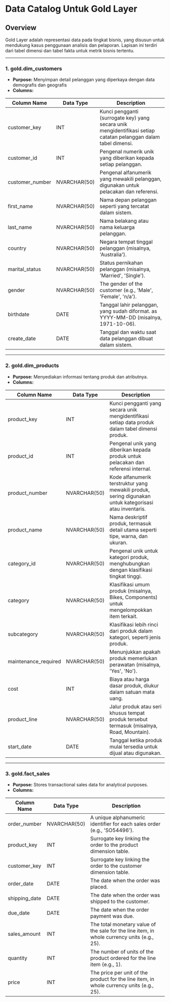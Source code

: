 # Data Catalog Untuk Gold Layer

## Overview
Gold Layer adalah representasi data pada tingkat bisnis, yang disusun untuk mendukung kasus penggunaan analisis dan pelaporan. Lapisan ini terdiri dari tabel dimensi dan tabel fakta untuk metrik bisnis tertentu.

---

### 1. **gold.dim_customers**
- **Purpose:** Menyimpan detail pelanggan yang diperkaya dengan data demografis dan geografis
- **Columns:**

| Column Name      | Data Type     | Description                                                                                   |
|------------------|---------------|-----------------------------------------------------------------------------------------------|
| customer_key     | INT           | Kunci pengganti (surrogate key) yang secara unik mengidentifikasi setiap catatan pelanggan dalam tabel dimensi.             |
| customer_id      | INT           | Pengenal numerik unik yang diberikan kepada setiap pelanggan.                                        |
| customer_number  | NVARCHAR(50)  | Pengenal alfanumerik yang mewakili pelanggan, digunakan untuk pelacakan dan referensi.        |
| first_name       | NVARCHAR(50)  | Nama depan pelanggan seperti yang tercatat dalam sistem.                                        |
| last_name        | NVARCHAR(50)  | Nama belakang atau nama keluarga pelanggan.                                                     |
| country          | NVARCHAR(50)  | Negara tempat tinggal pelanggan (misalnya, 'Australia').                               |
| marital_status   | NVARCHAR(50)  | Status pernikahan pelanggan (misalnya,  'Married', 'Single').                             |
| gender           | NVARCHAR(50)  | The gender of the customer (e.g., 'Male', 'Female', 'n/a').                                  |
| birthdate        | DATE          | Tanggal lahir pelanggan, yang sudah diformat. as YYYY-MM-DD (misalnya, 1971-10-06).               |
| create_date      | DATE          | Tanggal dan waktu saat data pelanggan dibuat dalam sistem.|

---

### 2. **gold.dim_products**
- **Purpose:** Menyediakan informasi tentang produk dan atributnya.
- **Columns:**

| Column Name         | Data Type     | Description                                                                                   |
|---------------------|---------------|-----------------------------------------------------------------------------------------------|
| product_key         | INT           | Kunci pengganti yang secara unik mengidentifikasi setiap data produk dalam tabel dimensi produk.         |
| product_id          | INT           | Pengenal unik yang diberikan kepada produk untuk pelacakan dan referensi internal.          |
| product_number      | NVARCHAR(50)  | Kode alfanumerik terstruktur yang mewakili produk, sering digunakan untuk kategorisasi atau inventaris. |
| product_name        | NVARCHAR(50)  | Nama deskriptif produk, termasuk detail utama seperti tipe, warna, dan ukuran.         |
| category_id         | NVARCHAR(50)  | Pengenal unik untuk kategori produk, menghubungkan dengan klasifikasi tingkat tinggi.     |
| category            | NVARCHAR(50)  | Klasifikasi umum produk (misalnya, Bikes, Components) untuk mengelompokkan item terkait.   |
| subcategory         | NVARCHAR(50)  | Klasifikasi lebih rinci dari produk dalam kategori, seperti jenis produk.      |
| maintenance_required| NVARCHAR(50)  | Menunjukkan apakah produk memerlukan perawatan (misalnya, 'Yes', 'No').                       |
| cost                | INT           | Biaya atau harga dasar produk, diukur dalam satuan mata uang.                            |
| product_line        | NVARCHAR(50)  | Jalur produk atau seri khusus tempat produk tersebut termasuk (misalnya, Road, Mountain).      |
| start_date          | DATE          | Tanggal ketika produk mulai tersedia untuk dijual atau digunakan.|

---

### 3. **gold.fact_sales**
- **Purpose:** Stores transactional sales data for analytical purposes.
- **Columns:**

| Column Name     | Data Type     | Description                                                                                   |
|-----------------|---------------|-----------------------------------------------------------------------------------------------|
| order_number    | NVARCHAR(50)  | A unique alphanumeric identifier for each sales order (e.g., 'SO54496').                      |
| product_key     | INT           | Surrogate key linking the order to the product dimension table.                               |
| customer_key    | INT           | Surrogate key linking the order to the customer dimension table.                              |
| order_date      | DATE          | The date when the order was placed.                                                           |
| shipping_date   | DATE          | The date when the order was shipped to the customer.                                          |
| due_date        | DATE          | The date when the order payment was due.                                                      |
| sales_amount    | INT           | The total monetary value of the sale for the line item, in whole currency units (e.g., 25).   |
| quantity        | INT           | The number of units of the product ordered for the line item (e.g., 1).                       |
| price           | INT           | The price per unit of the product for the line item, in whole currency units (e.g., 25).      |
